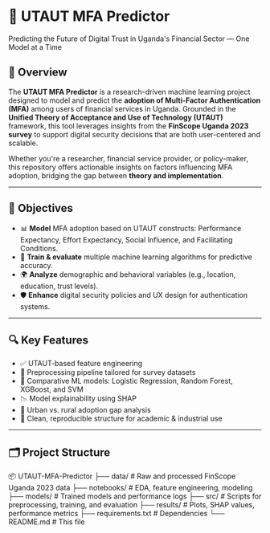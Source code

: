 # 🔐 UTAUT MFA Predictor

Predicting the Future of Digital Trust in Uganda's Financial Sector — One Model at a Time

## 🧠 Overview

The **UTAUT MFA Predictor** is a research-driven machine learning project designed to model and predict the **adoption of Multi-Factor Authentication (MFA)** among users of financial services in Uganda. Grounded in the **Unified Theory of Acceptance and Use of Technology (UTAUT)** framework, this tool leverages insights from the **FinScope Uganda 2023 survey** to support digital security decisions that are both user-centered and scalable.

Whether you're a researcher, financial service provider, or policy-maker, this repository offers actionable insights on factors influencing MFA adoption, bridging the gap between **theory and implementation**.

---

## 🎯 Objectives

- 📊 **Model** MFA adoption based on UTAUT constructs: Performance Expectancy, Effort Expectancy, Social Influence, and Facilitating Conditions.
- 🤖 **Train & evaluate** multiple machine learning algorithms for predictive accuracy.
- 🌍 **Analyze** demographic and behavioral variables (e.g., location, education, trust levels).
- 🛡️ **Enhance** digital security policies and UX design for authentication systems.

---

## 🔍 Key Features

- ✅ UTAUT-based feature engineering
- 🔄 Preprocessing pipeline tailored for survey datasets
- 🧪 Comparative ML models: Logistic Regression, Random Forest, XGBoost, and SVM
- 📉 Model explainability using SHAP
- 📌 Urban vs. rural adoption gap analysis
- 📁 Clean, reproducible structure for academic & industrial use

---

## 🗂️ Project Structure

📦 UTAUT-MFA-Predictor
├── data/ # Raw and processed FinScope Uganda 2023 data
├── notebooks/ # EDA, feature engineering, modeling
├── models/ # Trained models and performance logs
├── src/ # Scripts for preprocessing, training, and evaluation
├── results/ # Plots, SHAP values, performance metrics
├── requirements.txt # Dependencies
└── README.md # This file

